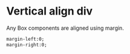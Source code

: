 Vertical align div
===

Any Box components are aligned using margin.

```html
margin-left:0;
margin-right:0;
```
